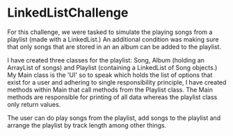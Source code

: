 # LinkedListChallenge

For this challenge, we were tasked to simulate the playing songs from a playlist (made with a LinkedList.) An additional condition was making sure that only songs that are stored in an an album can be added to the playlist.
     
I have created three classes for the playlist: Song, Album (holding an ArrayList of songs) and Playlist (containing a LinkedList of Song objects.) My Main class is the 'UI' so to speak which holds the list of options that exist for a user and adhering to single responsibility principle, I have created methods within Main that call methods from the Playlist class. The Main methods are responsible for printing of all data whereas the playlist class only return values.
     
The user can do play songs from the playlist, add songs to the playlist and arrange the playlist by track length among other things.
